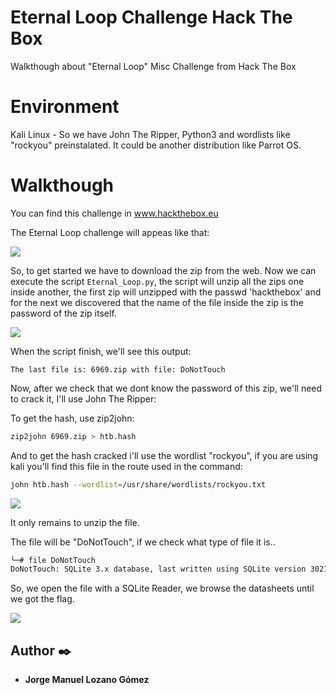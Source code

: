 # Eternal Loop Challenge Hack The Box

Walkthough about "Eternal Loop" Misc Challenge from Hack The Box


# Environment

Kali Linux - So we have John The Ripper, Python3 and wordlists like "rockyou" preinstalated. It could be another distribution like Parrot OS.

# Walkthough

You can find this challenge in www.hackthebox.eu

The Eternal Loop challenge will appeas like that:

![](https://i.ibb.co/b6PVDDL/imagen-2021-03-12-202705.png)

So, to get started we have to download the zip from the web.
Now we can execute the script ```Eternal_Loop.py```, the script will unzip all the zips one inside another, the first zip will unzipped with the passwd 'hackthebox' and for the next we discovered that the name of the file inside the zip is the password of the zip itself.

![](https://i.ibb.co/Vj37s78/descarga-3.png)

When the script finish, we'll see this output:

```
The last file is: 6969.zip with file: DoNotTouch
```

Now, after we check that we dont know the password of this zip, we'll need to crack it, I'll use John The Ripper:

To get the hash, use zip2john:

```bash
zip2john 6969.zip > htb.hash  
```

And to get the hash cracked i'll use the wordlist "rockyou", if you are using kali you'll find this file in the route used in the command:

```bash
john htb.hash --wordlist=/usr/share/wordlists/rockyou.txt 
```

![](https://i.ibb.co/qRTMDHZ/descarga-4.png)

It only remains to unzip the file.

The file will be "DoNotTouch", if we check what type of file it is..

```bash
└─# file DoNotTouch
DoNotTouch: SQLite 3.x database, last written using SQLite version 3021000
```

So, we open the file with a SQLite Reader, we browse the datasheets until we got the flag.

![](https://i.ibb.co/Q8fLWCz/descarga.png)


## Author ✒️

* **Jorge Manuel Lozano Gómez**
